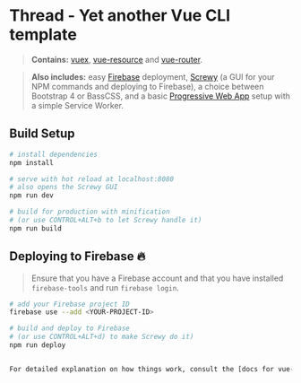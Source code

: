 # Thread - Yet another Vue CLI template

> **Contains:** [vuex](https://github.com/vuejs/vuex), [vue-resource](https://github.com/pagekit/vue-resource) and [vue-router](https://github.com/vuejs/vue-router).

> **Also includes:** easy [Firebase](https://console.firebase.google.com) deployment, [Screwy](https://github.com/samueleaton/screwy) (a GUI for your NPM commands and deploying to Firebase), a choice between Bootstrap 4 or BassCSS, and a basic [Progressive Web App](https://developers.google.com/web/progressive-web-apps/) setup with a simple Service Worker.

## Build Setup

``` bash
# install dependencies
npm install

# serve with hot reload at localhost:8080
# also opens the Screwy GUI
npm run dev

# build for production with minification
# (or use CONTROL+ALT+b to let Screwy handle it)
npm run build
```

## Deploying to Firebase :fire:
> Ensure that you have a Firebase account and that you have installed `firebase-tools` and run `firebase login`.

``` bash
# add your Firebase project ID
firebase use --add <YOUR-PROJECT-ID>

# build and deploy to Firebase
# (or use CONTROL+ALT+d) to make Screwy do it)
npm run deploy


For detailed explanation on how things work, consult the [docs for vue-loader](http://vuejs.github.io/vue-loader).
